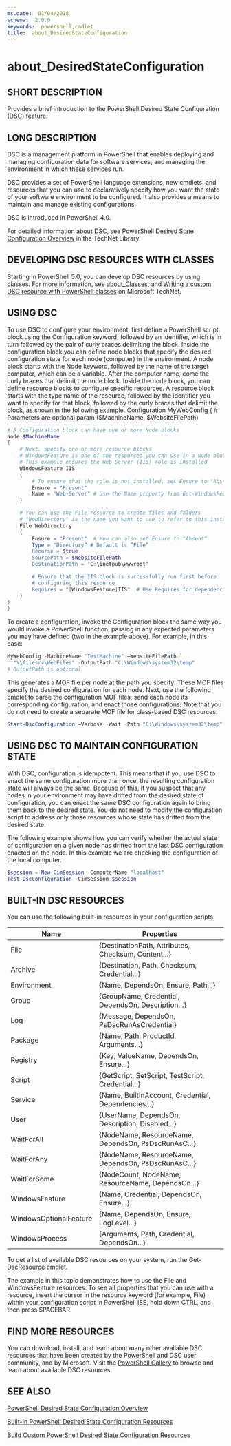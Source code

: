 ```yaml
---
ms.date:  01/04/2018
schema:  2.0.0
keywords:  powershell,cmdlet
title:  about_DesiredStateConfiguration
---
```


# about_DesiredStateConfiguration

## SHORT DESCRIPTION

Provides a brief introduction to the PowerShell Desired State
Configuration (DSC) feature.

## LONG DESCRIPTION

DSC is a management platform in PowerShell that enables deploying and managing
configuration data for software services, and managing the environment in
which these services run.

DSC provides a set of PowerShell language extensions, new cmdlets, and
resources that you can use to declaratively specify how you want the state of
your software environment to be configured. It also provides a means to
maintain and manage existing configurations.

DSC is introduced in PowerShell 4.0.

For detailed information about DSC, see
[PowerShell Desired State Configuration Overview](http://go.microsoft.com/fwlink/?LinkId=311940)
in the TechNet Library.

## DEVELOPING DSC RESOURCES WITH CLASSES

Starting in PowerShell 5.0, you can develop DSC resources by using classes.
For more information, see [about_Classes](about_Classes.md), and
[Writing a custom DSC resource with PowerShell classes](http://technet.microsoft.com/library/dn948461.aspx)
on Microsoft TechNet.

## USING DSC

To use DSC to configure your environment, first define a PowerShell
script block using the Configuration keyword, followed by an identifier, which
is in turn followed by the pair of curly braces delimiting the block. Inside
the configuration block you can define node blocks that specify the desired
configuration state for each node (computer) in the environment. A node block
starts with the Node keyword, followed by the name of the target computer,
which can be a variable. After the computer name, come the curly braces that
delimit the node block. Inside the node block, you can define resource blocks
to configure specific resources. A resource block starts with the type name of
the resource, followed by the identifier you want to specify for that block,
followed by the curly braces that delimit the block, as shown in the following
example. Configuration MyWebConfig { # Parameters are optional param
($MachineName, $WebsiteFilePath)

```powershell
# A Configuration block can have one or more Node blocks
Node $MachineName
{
    # Next, specify one or more resource blocks
    # WindowsFeature is one of the resources you can use in a Node block
    # This example ensures the Web Server (IIS) role is installed
    WindowsFeature IIS
    {
        # To ensure that the role is not installed, set Ensure to "Absent"
        Ensure = "Present"
        Name = "Web-Server" # Use the Name property from Get-WindowsFeature
    }

    # You can use the File resource to create files and folders
    # "WebDirectory" is the name you want to use to refer to this instance
    File WebDirectory
    {
        Ensure = "Present"  # You can also set Ensure to "Absent“
        Type = "Directory“ # Default is “File”
        Recurse = $true
        SourcePath = $WebsiteFilePath
        DestinationPath = "C:\inetpub\wwwroot"

        # Ensure that the IIS block is successfully run first before
        # configuring this resource
        Requires = "[WindowsFeature]IIS"  # Use Requires for dependencies
    }
}
}
```

To create a configuration, invoke the Configuration block the same way you
would invoke a PowerShell function, passing in any expected parameters you may
have defined (two in the example above). For example, in this case:

```powershell
MyWebConfig -MachineName "TestMachine" –WebsiteFilePath `
  "\\filesrv\WebFiles" -OutputPath "C:\Windows\system32\temp"
# OutputPath is optional
```

This generates a MOF file per node at the path you specify. These MOF files
specify the desired configuration for each node. Next, use the following
cmdlet to parse the configuration MOF files, send each node its corresponding
configuration, and enact those configurations. Note that you do not need to
create a separate MOF file for class-based DSC resources.

```powershell
Start-DscConfiguration –Verbose -Wait -Path "C:\Windows\system32\temp"
```

## USING DSC TO MAINTAIN CONFIGURATION STATE

With DSC, configuration is idempotent. This means that if you use DSC to enact
the same configuration more than once, the resulting configuration state will
always be the same. Because of this, if you suspect that any nodes in your
environment may have drifted from the desired state of configuration, you can
enact the same DSC configuration again to bring them back to the desired
state. You do not need to modify the configuration script to address only
those resources whose state has drifted from the desired state.

The following example shows how you can verify whether the actual state of
configuration on a given node has drifted from the last DSC configuration
enacted on the node. In this example we are checking the configuration of the
local computer.

```powershell
$session = New-CimSession -ComputerName "localhost"
Test-DscConfiguration -CimSession $session
```

## BUILT-IN DSC RESOURCES

You can use the following built-in resources in your configuration scripts:

|Name                  |Properties                                         |
|----------------------|---------------------------------------------------|
|File                  |{DestinationPath, Attributes, Checksum, Content...}|
|Archive               |{Destination, Path, Checksum, Credential...}       |
|Environment           |{Name, DependsOn, Ensure, Path...}                 |
|Group                 |{GroupName, Credential, DependsOn, Description...} |
|Log                   |{Message, DependsOn, PsDscRunAsCredential}         |
|Package               |{Name, Path, ProductId, Arguments...}              |
|Registry              |{Key, ValueName, DependsOn, Ensure...}             |
|Script                |{GetScript, SetScript, TestScript, Credential...}  |
|Service               |{Name, BuiltInAccount, Credential, Dependencies...}|
|User                  |{UserName, DependsOn, Description, Disabled...}    |
|WaitForAll            |{NodeName, ResourceName, DependsOn, PsDscRunAsC...}|
|WaitForAny            |{NodeName, ResourceName, DependsOn, PsDscRunAsC...}|
|WaitForSome           |{NodeCount, NodeName, ResourceName, DependsOn...}  |
|WindowsFeature        |{Name, Credential, DependsOn, Ensure...}           |
|WindowsOptionalFeature|{Name, DependsOn, Ensure, LogLevel...}             |
|WindowsProcess        |{Arguments, Path, Credential, DependsOn...}        |

To get a list of available DSC resources on your system, run the
Get-DscResource cmdlet.

The example in this topic demonstrates how to use the File and WindowsFeature
resources. To see all properties that you can use with a resource, insert the
cursor in the resource keyword (for example, File) within your configuration
script in PowerShell ISE, hold down CTRL, and then press SPACEBAR.

## FIND MORE RESOURCES

You can download, install, and learn about many other available DSC resources
that have been created by the PowerShell and DSC user community, and by
Microsoft. Visit the [PowerShell Gallery](https://www.powershellgallery.com/)
to browse and learn about available DSC resources.

## SEE ALSO

[PowerShell Desired State Configuration Overview](/powershell/dsc/overview)

[Built-In PowerShell Desired State Configuration Resources](/powershell/dsc/builtinresource)

[Build Custom PowerShell Desired State Configuration Resources](/powershell/dsc/authoringResource)